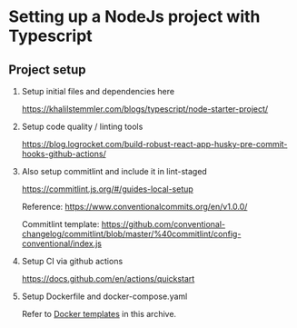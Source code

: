 # Setting up a NodeJs project with Typescript

## Project setup

1. Setup initial files and dependencies here
    
    https://khalilstemmler.com/blogs/typescript/node-starter-project/

2. Setup code quality / linting tools

    https://blog.logrocket.com/build-robust-react-app-husky-pre-commit-hooks-github-actions/

3. Also setup commitlint and include it in lint-staged

    https://commitlint.js.org/#/guides-local-setup
    
    Reference: https://www.conventionalcommits.org/en/v1.0.0/

    Commitlint template: https://github.com/conventional-changelog/commitlint/blob/master/%40commitlint/config-conventional/index.js

4. Setup CI via github actions

    https://docs.github.com/en/actions/quickstart

5. Setup Dockerfile and docker-compose.yaml

    Refer to <a href="../templates/docker/">Docker templates</a> in this archive.
